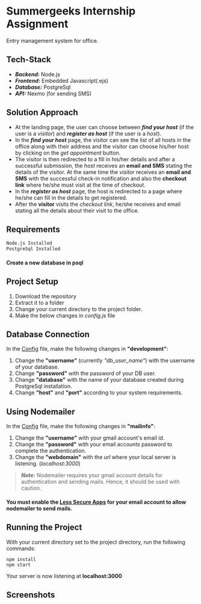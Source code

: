 # Summergeeks Internship Assignment

Entry management system for office.



## Tech-Stack
- ***Backend:*** Node.js
- ***Frontend:*** Embedded Javascript(.ejs)
- ***Database:*** PostgreSql
- ***API:*** Nexmo (for sending SMS)



## Solution Approach
- At the landing page, the user can choose between ***find your host*** (if the user is a *visitor*) and ***register as host*** (if the user is a *host*).
- In the ***find your host*** page, the visitor can see the list of all hosts in the office along with their address and the visitor can choose his/her host by clicking on the *get appointment* button.
- The visitor is then redirected to a fill in his/her details and after a successful submission, the *host* receives an **email and SMS** stating the details of the visitor. At the same time the *visitor* receives an **email and SMS** with the successful check-in notification and also the **checkout link** where he/she must visit at the time of checkout.
- In the ***register as host*** page, the host is redirected to a page where he/she can fill in the details to get registered.
- After the **visitor** visits the *checkout link*, he/she receives and email stating all the details about their visit to the office.


## Requirements

```bash
Node.js Installed
PostgreSql Installed
```
#### Create a new database in psql



## Project Setup
1. Download the repository
2. Extract it to a folder
3. Change your current directory to the project folder.
4. Make the below changes in *config.js* file



## Database Connection
In the [Config](https://github.com/rakshak1010/summergeeks-internship/blob/master/config/config.js) file, make the following changes in **"development"**:

1. Change the **"username"** (currently *"db_user_name"*) with the username of your database.
2. Change **"password"** with the password of your DB user.
3. Change **"database"** with the name of your database created during PostgreSql installation.
4. Change **"host"** and **"port"** according to your system requirements.



## Using Nodemailer

In the [Config](https://github.com/rakshak1010/summergeeks-internship/blob/master/config/config.js) file, make the following changes in **"mailinfo"**:

1. Change the **"username"** with your gmail account's email id.
2. Change the **"password"** with your email accounts password to complete the authentication.
3. Change the **"webdomain"** with the *url* where your local server is listening.
(*localhost:3000*)

> ***Note:*** Nodemailer requires your gmail account details for authentication and sending mails. Hence, it should be used with caution.

#### You must enable the [Less Secure Apps](https://myaccount.google.com/lesssecureapps) for your email account to allow nodemailer to send mails.



## Running the Project

With your current directory set to the project directory, run the following commands:
```
npm install
npm start 
```
Your server is now listening at **localhost:3000**



## Screenshots
